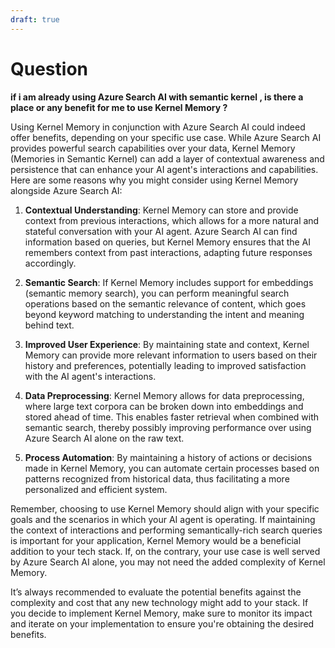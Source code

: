 ```yaml
---
draft: true
---
```


# Question

**if i am already using Azure Search AI with semantic kernel , is there a place or any benefit for me to use Kernel Memory ?**

Using Kernel Memory in conjunction with Azure Search AI could indeed offer benefits, depending on your specific use case. While Azure Search AI provides powerful search capabilities over your data, Kernel Memory (Memories in Semantic Kernel) can add a layer of contextual awareness and persistence that can enhance your AI agent's interactions and capabilities. Here are some reasons why you might consider using Kernel Memory alongside Azure Search AI:

1. **Contextual Understanding**: Kernel Memory can store and provide context from previous interactions, which allows for a more natural and stateful conversation with your AI agent. Azure Search AI can find information based on queries, but Kernel Memory ensures that the AI remembers context from past interactions, adapting future responses accordingly.

2. **Semantic Search**: If Kernel Memory includes support for embeddings (semantic memory search), you can perform meaningful search operations based on the semantic relevance of content, which goes beyond keyword matching to understanding the intent and meaning behind text.

3. **Improved User Experience**: By maintaining state and context, Kernel Memory can provide more relevant information to users based on their history and preferences, potentially leading to improved satisfaction with the AI agent's interactions.

4. **Data Preprocessing**: Kernel Memory allows for data preprocessing, where large text corpora can be broken down into embeddings and stored ahead of time. This enables faster retrieval when combined with semantic search, thereby possibly improving performance over using Azure Search AI alone on the raw text.

5. **Process Automation**: By maintaining a history of actions or decisions made in Kernel Memory, you can automate certain processes based on patterns recognized from historical data, thus facilitating a more personalized and efficient system.

Remember, choosing to use Kernel Memory should align with your specific goals and the scenarios in which your AI agent is operating. If maintaining the context of interactions and performing semantically-rich search queries is important for your application, Kernel Memory would be a beneficial addition to your tech stack. If, on the contrary, your use case is well served by Azure Search AI alone, you may not need the added complexity of Kernel Memory.

It’s always recommended to evaluate the potential benefits against the complexity and cost that any new technology might add to your stack. If you decide to implement Kernel Memory, make sure to monitor its impact and iterate on your implementation to ensure you're obtaining the desired benefits.